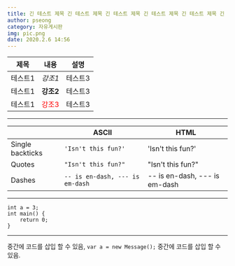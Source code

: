 ```yaml
---
title: 긴 테스트 제목 긴 테스트 제목 긴 테스트 제목 긴 테스트 제목 긴 테스트 제목 긴 테스트 제목
author: pseong
category: 자유게시판
img: pic.png
date: 2020.2.6 14:56
---
```


|제목|내용|설명|
|---|---|---|
|테스트1|*강조1*|테스트3|
|테스트1|**강조2**|테스트3|
|테스트1|<span style="color:red">강조3</span>|테스트3|

---

|                |ASCII                          |HTML                         |
|----------------|-------------------------------|-----------------------------|
|Single backticks|`'Isn't this fun?'`            |'Isn't this fun?'            |
|Quotes          |`"Isn't this fun?"`            |"Isn't this fun?"            |
|Dashes          |`-- is en-dash, --- is em-dash`|-- is en-dash, --- is em-dash|

---

```
int a = 3;
int main() {
	return 0;
}
```

---

중간에 코드를 삽입 할 수 있음, `var a = new Message();` 중간에 코드를 삽입 할 수 있음.
